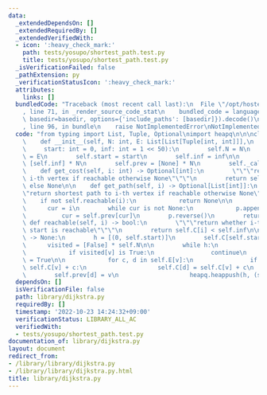 ```yaml
---
data:
  _extendedDependsOn: []
  _extendedRequiredBy: []
  _extendedVerifiedWith:
  - icon: ':heavy_check_mark:'
    path: tests/yosupo/shortest_path.test.py
    title: tests/yosupo/shortest_path.test.py
  _isVerificationFailed: false
  _pathExtension: py
  _verificationStatusIcon: ':heavy_check_mark:'
  attributes:
    links: []
  bundledCode: "Traceback (most recent call last):\n  File \"/opt/hostedtoolcache/PyPy/3.7.13/x64/site-packages/onlinejudge_verify/documentation/build.py\"\
    , line 71, in _render_source_code_stat\n    bundled_code = language.bundle(stat.path,\
    \ basedir=basedir, options={'include_paths': [basedir]}).decode()\n  File \"/opt/hostedtoolcache/PyPy/3.7.13/x64/site-packages/onlinejudge_verify/languages/python.py\"\
    , line 96, in bundle\n    raise NotImplementedError\nNotImplementedError\n"
  code: "from typing import List, Tuple, Optional\nimport heapq\n\n\nclass Dijkstra:\n\
    \    def __init__(self, N: int, E: List[List[Tuple[int, int]]],\n            \
    \     start: int = 0, inf: int = 1 << 50):\n        self.N = N\n        self.E\
    \ = E\n        self.start = start\n        self.inf = inf\n\n        self.C =\
    \ [self.inf] * N\n        self.prev = [None] * N\n        self._calculate()\n\n\
    \    def get_cost(self, i: int) -> Optional[int]:\n        \"\"\"return cost to\
    \ i-th vertex if reachable otherwise None\"\"\"\n        return self.C[i] if self.reachable(i)\
    \ else None\n\n    def get_path(self, i) -> Optional[List[int]]:\n        \"\"\
    \"return shortest path to i-th vertex if reachable otherwise None\"\"\"\n    \
    \    if not self.reachable(i):\n            return None\n\n        p = []\n  \
    \      cur = i\n        while cur is not None:\n            p.append(cur)\n  \
    \          cur = self.prev[cur]\n        p.reverse()\n        return p\n\n   \
    \ def reachable(self, i) -> bool:\n        \"\"\"return whether i-th vertex from\
    \ start is reachable\"\"\"\n        return self.C[i] < self.inf\n\n    def _calculate(self)\
    \ -> None:\n        h = [(0, self.start)]\n        self.C[self.start] = 0\n  \
    \      visited = [False] * self.N\n\n        while h:\n            _, v = heapq.heappop(h)\n\
    \            if visited[v] is True:\n                continue\n            visited[v]\
    \ = True\n\n            for c, d in self.E[v]:\n                if self.C[d] >\
    \ self.C[v] + c:\n                    self.C[d] = self.C[v] + c\n            \
    \        self.prev[d] = v\n                    heapq.heappush(h, (self.C[d], d))\n"
  dependsOn: []
  isVerificationFile: false
  path: library/dijkstra.py
  requiredBy: []
  timestamp: '2022-10-23 14:24:32+09:00'
  verificationStatus: LIBRARY_ALL_AC
  verifiedWith:
  - tests/yosupo/shortest_path.test.py
documentation_of: library/dijkstra.py
layout: document
redirect_from:
- /library/library/dijkstra.py
- /library/library/dijkstra.py.html
title: library/dijkstra.py
---
```

